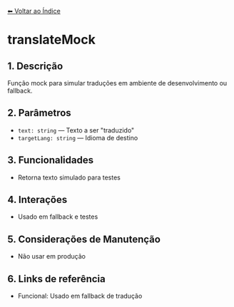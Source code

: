 [⬅ Voltar ao Índice](../../DOCUMENTATION.md)

# translateMock

## 1. Descrição
Função mock para simular traduções em ambiente de desenvolvimento ou fallback.

## 2. Parâmetros
- `text: string` — Texto a ser "traduzido"
- `targetLang: string` — Idioma de destino

## 3. Funcionalidades
- Retorna texto simulado para testes

## 4. Interações
- Usado em fallback e testes

## 5. Considerações de Manutenção
- Não usar em produção

## 6. Links de referência
- Funcional: Usado em fallback de tradução
